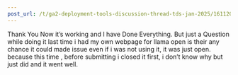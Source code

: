 ```yaml
---
post_url: /t/ga2-deployment-tools-discussion-thread-tds-jan-2025/161120/79
---
```

Thank You Now it’s working and I have Done Everything. But just a Question while doing it last time i had my own webpage for llama open is their any chance it could made issue even if i was not using it, it was just open. because this time , before submitting i closed it first, i don’t know why but just did and it went well.